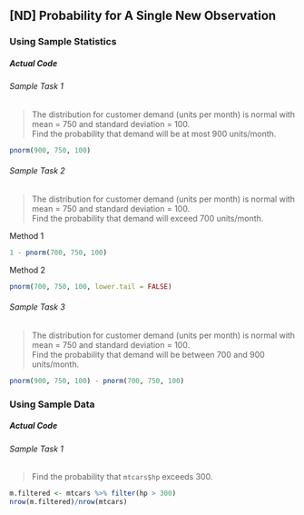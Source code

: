 ## \[ND\] Probability for A Single New Observation</br>
### Using Sample Statistics
##### Actual Code
###### Sample Task 1
>The distribution for customer demand (units per month) is normal with mean = 750 and standard deviation = 100.</br>Find the probability that demand will be at most 900 units/month.
```r
pnorm(900, 750, 100)
```
###### Sample Task 2
>The distribution for customer demand (units per month) is normal with mean = 750 and standard deviation = 100.</br>Find the probability that demand will exceed 700 units/month.

Method 1
```r
1 - pnorm(700, 750, 100)
```
Method 2
```r
pnorm(700, 750, 100, lower.tail = FALSE)
```
###### Sample Task 3
>The distribution for customer demand (units per month) is normal with mean = 750 and standard deviation = 100.</br>Find the probability that demand will be between 700 and 900 units/month.
```r
pnorm(900, 750, 100) - pnorm(700, 750, 100)
```
### Using Sample Data
##### Actual Code
###### Sample Task 1
>Find the probability that `mtcars$hp` exceeds 300.
```r
m.filtered <- mtcars %>% filter(hp > 300)
nrow(m.filtered)/nrow(mtcars)
```
